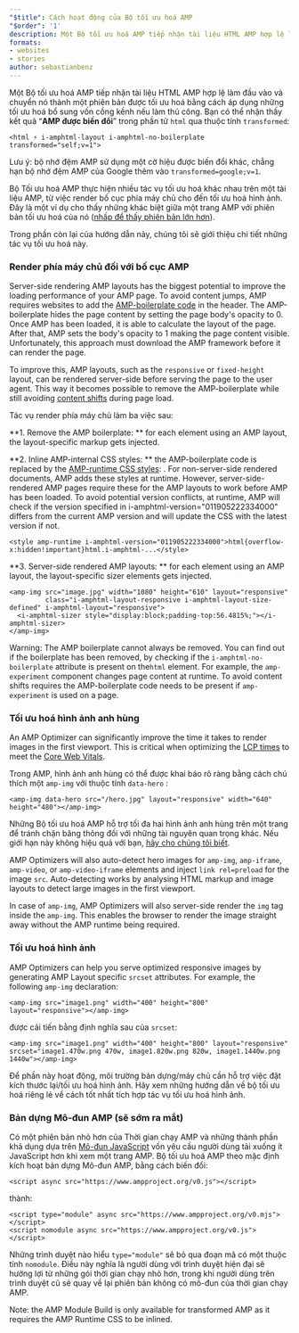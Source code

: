 ```yaml
---
"$title": Cách hoạt động của Bộ tối ưu hoá AMP
"$order": '1'
description: Một Bộ tối ưu hoá AMP tiếp nhận tài liệu HTML AMP hợp lệ làm đầu vào và chuyển nó thành một phiên bản được tối ưu hoá bằng cách áp dụng những tối ưu hoá bổ sung vốn cồng kềnh nếu làm thủ công. Hướng dẫn này giải thích chi tiết cách hoạt động của Bộ tối ưu hoá AMP.
formats:
- websites
- stories
author: sebastianbenz
---
```


Một Bộ tối ưu hoá AMP tiếp nhận tài liệu HTML AMP hợp lệ làm đầu vào và chuyển nó thành một phiên bản được tối ưu hoá bằng cách áp dụng những tối ưu hoá bổ sung vốn cồng kềnh nếu làm thủ công. Bạn có thể nhận thấy kết quả “**AMP được biến đổi**” trong phần tử `html` qua thuộc tính `transformed`:

```
<html ⚡ i-amphtml-layout i-amphtml-no-boilerplate transformed="self;v=1">
```

Lưu ý: bộ nhớ đệm AMP sử dụng một cờ hiệu được biến đổi khác, chẳng hạn bộ nhớ đệm AMP của Google thêm vào `transformed=google;v=1`.

Bộ Tối ưu hoá AMP thực hiện nhiều tác vụ tối ưu hoá khác nhau trên một tài liệu AMP, từ việc render bố cục phía máy chủ cho đến tối ưu hoá hình ảnh. Đây là một ví dụ cho thấy những khác biệt giữa một trang AMP với phiên bản tối ưu hoá của nó ([nhấp để thấy phiên bản lớn hơn](/static/img/docs/guides/optimized-amp-diff.png)).

<a href="/static/img/docs/guides/optimized-amp-diff.png"><amp-img lightbox layout="responsive" width="2560" height="773" src="/static/img/docs/guides/optimized-amp-diff.png"></amp-img></a>

Trong phần còn lại của hướng dẫn này, chúng tôi sẽ giới thiệu chi tiết những tác vụ tối ưu hoá này.

### Render phía máy chủ đối với bố cục AMP

Server-side rendering AMP layouts has the biggest potential to improve the loading performance of your AMP page. To avoid content jumps, AMP requires websites to add the [AMP-boilerplate code](https://amp.dev/documentation/guides-and-tutorials/learn/spec/amp-boilerplate/?format=websites) in the header. The AMP-boilerplate hides the page content by setting the page body's opacity to 0. Once AMP has been loaded, it is able to calculate the layout of the page. After that, AMP sets the body's opacity to 1 making the page content visible. Unfortunately, this approach must download the AMP framework before it can render the page.

To improve this, AMP layouts, such as the `responsive` or `fixed-height` layout, can be rendered server-side before serving the page to the user agent. This way it becomes possible to remove the AMP-boilerplate while still avoiding [content shifts](https://web.dev/cls/) during page load.

Tác vụ render phía máy chủ làm ba việc sau:

⁣**1. Remove the AMP boilerplate: ** for each element using an AMP layout, the layout-specific markup gets injected.

⁣**2. Inline AMP-internal CSS styles: ** the AMP-boilerplate code is replaced by the <a href="https://cdn.ampproject.org/v0.css">AMP-runtime CSS styles</a>: <style amp-runtime>...</style>. For non-server-side rendered documents, AMP adds these styles at runtime. However, server-side-rendered AMP pages require these for the AMP layouts to work before AMP has been loaded. To avoid potential version conflicts, at runtime, AMP will check if the version specified in i-amphtml-version="011905222334000" differs from the current AMP version and will update the CSS with the latest version if not.

```
<style amp-runtime i-amphtml-version="011905222334000">html{overflow-x:hidden!important}html.i-amphtml-...</style>
```

⁣**3. Server-side rendered AMP layouts: ** for each element using an AMP layout, the layout-specific sizer elements gets injected.

```
<amp-img src="image.jpg" width="1080" height="610" layout="responsive"
         class="i-amphtml-layout-responsive i-amphtml-layout-size-defined" i-amphtml-layout="responsive">
  <i-amphtml-sizer style="display:block;padding-top:56.4815%;"></i-amphtml-sizer>
</amp-img>
```

Warning: The AMP boilerplate cannot always be removed. You can find out if the boilerplate has been removed, by checking if the `i-amphtml-no-boilerplate` attribute is present on the`html` element. For example, the `amp-experiment` component changes page content at runtime. To avoid content shifts requires the AMP-boilerplate code needs to be present if `amp-experiment` is used on a page.

### Tối ưu hoá hình ảnh anh hùng

An AMP Optimizer can significantly improve the time it takes to render images in the first viewport. This is critical when optimizing the [LCP times](https://web.dev/lcp/) to meet the [Core Web Vitals](https://web.dev/vitals).

Trong AMP, hình ảnh anh hùng có thể được khai báo rõ ràng bằng cách chú thích một `amp-img` với thuộc tính `data-hero` :

```
<amp-img data-hero src="/hero.jpg" layout="responsive" width="640" height="480"></amp-img>
```

Những Bộ tối ưu hoá AMP hỗ trợ tối đa hai hình ảnh anh hùng trên một trang để tránh chặn băng thông đối với những tài nguyên quan trọng khác. Nếu giới hạn này không hiệu quả với bạn, [hãy cho chúng tôi biết](https://github.com/ampproject/amp-toolbox/issues).

AMP Optimizers will also auto-detect hero images for `amp-img`, `amp-iframe`, `amp-video`, or `amp-video-iframe` elements and inject `link rel=preload` for the image `src`. Auto-detecting works by analysing HTML markup and image layouts to detect large images in the first viewport.

In case of `amp-img`, AMP Optimizers will also server-side render the `img` tag inside the `amp-img`. This enables the browser to render the image straight away without the AMP runtime being required.

### Tối ưu hoá hình ảnh

AMP Optimizers can help you serve optimized responsive images by generating AMP Layout specific `srcset` attributes. For example, the following `amp-img` declaration:

```
<amp-img src="image1.png" width="400" height="800" layout="responsive"></amp-img>
```

được cải tiến bằng định nghĩa sau của `srcset`:

```
<amp-img src="image1.png" width="400" height="800" layout="responsive" srcset="image1.470w.png 470w, image1.820w.png 820w, image1.1440w.png 1440w"></amp-img>
```

Để phần này hoạt động, môi trường bản dựng/máy chủ cần hỗ trợ việc đặt kích thước lại/tối ưu hoá hình ảnh. Hãy xem những hướng dẫn về bộ tối ưu hoá riêng lẻ về cách tốt nhất tích hợp tác vụ tối ưu hoá hình ảnh.

### Bản dựng Mô-đun AMP (sẽ sớm ra mắt)

Có một phiên bản nhỏ hơn của Thời gian chạy AMP và những thành phần khả dụng dựa trên [Mô-đun JavaScript](https://v8.dev/features/modules#browser) vốn yêu cầu người dùng tải xuống ít JavaScript hơn khi xem một trang AMP. Bộ tối ưu hoá AMP theo mặc định kích hoạt bản dựng Mô-đun AMP, bằng cách biến đổi:

```
<script async src="https://www.ampproject.org/v0.js"></script>
```

thành:

```
<script type="module" async src="https://www.ampproject.org/v0.mjs"></script>
<script nomodule async src="https://www.ampproject.org/v0.js"></script>
```

Những trình duyệt nào hiểu `type="module"` sẽ bỏ qua đoạn mã có một thuộc tính `nomodule`. Điều này nghĩa là người dùng với trình duyệt hiện đại sẽ hưởng lợi từ những gói thời gian chạy nhỏ hơn, trong khi người dùng trên trình duyệt cũ sẽ quay về lại phiên bản không có mô-đun của thời gian chạy AMP.

Note: the AMP Module Build is only available for transformed AMP as it requires the AMP Runtime CSS to be inlined.
